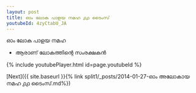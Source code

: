```yaml
---
layout: post
title: ഓം ലോക പാളയ നമഹ ൧൧ ടൈംസ്
youtubeId: 4zyCtabU_JA
---
```

 
 
 ഓം ലോക പാളയ നമഹ 
 
 -  ആരാണ് ലോകത്തിന്റെ സംരക്ഷകൻ 
 
  
 
  
 
 
 
 
 
 


{% include youtubePlayer.html id=page.youtubeId %}
 
[Next]({{ site.baseurl }}{% link  split1/_posts/2014-01-27-ഓം അലോകായ നമഹ ൧൧ ടൈംസ്.md%})
 
